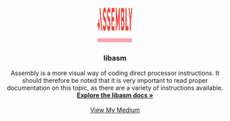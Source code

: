 <br />
<div align="center">
  <a href="https://github.com/fleizean/libasm">
    <img src="images/assembly.svg" alt="Logo" width="80" height="80">
  </a>

  <h3 align="center">libasm</h3>
  <p align="center">
    Assembly is a more visual way of coding direct processor instructions. It should therefore be noted that it is very important to read proper documentation on this topic, as there are a variety of instructions available.
    <br />
    <a href="https://harm-smits.github.io/42docs/projects/libasm"><strong>Explore the libasm docs »</strong></a>
    <br />
    <br />
    <a href="https://fleizean.medium.com/avengers-assembly-2ab010f82312">View My Medium</a>
  </p>
</div>
